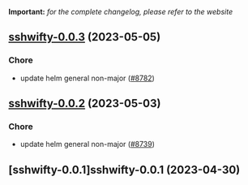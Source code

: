 **Important:**
*for the complete changelog, please refer to the website*




## [sshwifty-0.0.3](https://github.com/truecharts/charts/compare/sshwifty-0.0.2...sshwifty-0.0.3) (2023-05-05)

### Chore

- update helm general non-major ([#8782](https://github.com/truecharts/charts/issues/8782))
  
  


## [sshwifty-0.0.2](https://github.com/truecharts/charts/compare/sshwifty-0.0.1...sshwifty-0.0.2) (2023-05-03)

### Chore

- update helm general non-major ([#8739](https://github.com/truecharts/charts/issues/8739))
  
  


## [sshwifty-0.0.1]sshwifty-0.0.1 (2023-04-30)

